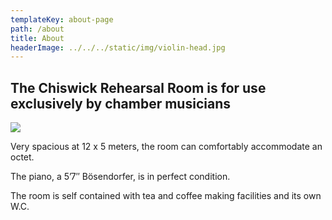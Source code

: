 ```yaml
---
templateKey: about-page
path: /about
title: About
headerImage: ../../../static/img/violin-head.jpg
---
```


## The Chiswick Rehearsal Room is for use exclusively by chamber musicians

![](/img/main-room.jpg)

Very spacious at 12 x 5 meters, the room can comfortably accommodate an octet.

The piano, a 5’7″ Bösendorfer, is in perfect condition.

The room is self contained with tea and coffee making facilities and its own W.C.
